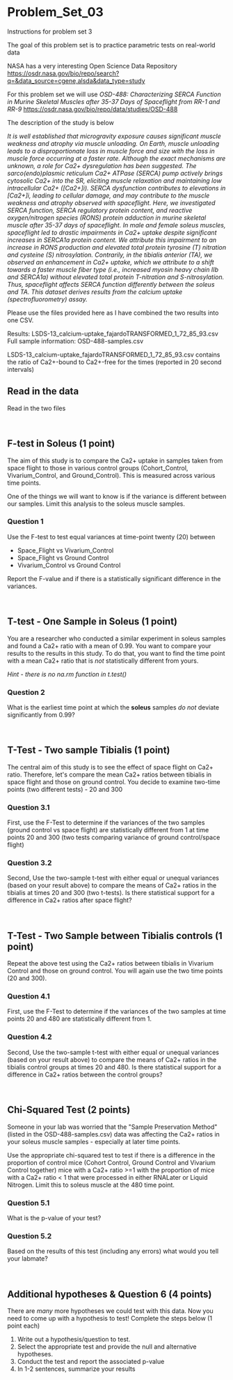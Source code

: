 # Problem_Set_03
Instructions for problem set 3

The goal of this problem set is to practice parametric tests on real-world data 

NASA has a very interesting Open Science Data Repository https://osdr.nasa.gov/bio/repo/search?q=&data_source=cgene,alsda&data_type=study

For this problem set we will use *OSD-488: Characterizing SERCA Function in Murine Skeletal Muscles after 35-37 Days of Spaceflight from RR-1 and RR-9*
https://osdr.nasa.gov/bio/repo/data/studies/OSD-488

The description of the study is below

*It is well established that microgravity exposure causes significant muscle weakness and atrophy via muscle unloading. On Earth, muscle unloading leads to a disproportionate loss in muscle force and size with the loss in muscle force occurring at a faster rate. Although the exact mechanisms are unknown, a role for Ca2+ dysregulation has been suggested. The sarco(endo)plasmic reticulum Ca2+ ATPase (SERCA) pump actively brings cytosolic Ca2+ into the SR, eliciting muscle relaxation and maintaining low intracellular Ca2+ ([Ca2+]i). SERCA dysfunction contributes to elevations in [Ca2+]i, leading to cellular damage, and may contribute to the muscle weakness and atrophy observed with spaceflight. Here, we investigated SERCA function, SERCA regulatory protein content, and reactive oxygen/nitrogen species (RONS) protein adduction in murine skeletal muscle after 35-37 days of spaceflight. In male and female soleus muscles, spaceflight led to drastic impairments in Ca2+ uptake despite significant increases in SERCA1a protein content. We attribute this impairment to an increase in RONS production and elevated total protein tyrosine (T) nitration and cysteine (S) nitrosylation. Contrarily, in the tibialis anterior (TA), we observed an enhancement in Ca2+ uptake, which we attribute to a shift towards a faster muscle fiber type (i.e., increased myosin heavy chain IIb and SERCA1a) without elevated total protein T-nitration and S-nitrosylation. Thus, spaceflight affects SERCA function differently between the soleus and TA. This dataset derives results from the calcium uptake (spectrofluorometry) assay.*


Please use the files provided here as I have combined the two results into one CSV. 

Results: LSDS-13_calcium-uptake_fajardoTRANSFORMED_1_72_85_93.csv
Full sample information: OSD-488-samples.csv

LSDS-13_calcium-uptake_fajardoTRANSFORMED_1_72_85_93.csv contains the ratio of Ca2+-bound to Ca2+-free for the times (reported in 20 second intervals) 

## Read in the data

Read in the two files

&nbsp;

## F-test in Soleus (1 point)

The aim of this study is to compare the Ca2+ uptake in samples taken from space flight to those in various control groups (Cohort_Control, Vivarium_Control, and Ground_Control). This is measured across various time points. 

One of the things we will want to know is if the variance is different between our samples. Limit this analysis to the soleus muscle samples. 

### Question 1

Use the F-test to test equal variances at time-point twenty (20) between
- Space_Flight vs Vivarium_Control
- Space_Flight vs Ground Control
- Vivarium_Control vs Ground Control

Report the F-value and if there is a statistically significant difference in the variances. 

&nbsp;

## T-test - One Sample in Soleus (1 point)

You are a researcher who conducted a similar experiment in soleus samples and found a Ca2+ ratio with a mean of 0.99. You want to compare your results to the results in this study. To do that, you want to find the time point with a mean Ca2+ ratio that is _not_ statistically different from yours. 

_Hint - there is no na.rm function in t.test()_

### Question 2

What is the earliest time point at which the **soleus** samples _do not_ deviate significantly from 0.99?

&nbsp;

## T-Test - Two sample Tibialis (1 point)

The central aim of this study is to see the effect of space flight on Ca2+ ratio. Therefore, let's compare the mean Ca2+ ratios between tibialis in space flight and those on ground control. You decide to examine two-time points (two different tests) - 20 and 300

### Question 3.1

First, use the F-Test to determine if the variances of the two samples (ground control vs space flight) are statistically different from 1 at time points 20 and 300 (two tests comparing variance of ground control/space flight)

### Question 3.2 

Second, Use the two-sample t-test with either equal or unequal variances (based on your result above) to compare the means of Ca2+ ratios in the tibialis at times 20 and 300 (two t-tests). Is there statistical support for a difference in Ca2+ ratios after space flight?


&nbsp;

## T-Test - Two Sample between Tibialis controls (1 point)

Repeat the above test using the Ca2+ ratios between tibialis in Vivarium Control and those on ground control. You will again use the two time points (20 and 300).


### Question 4.1

First, use the F-Test to determine if the variances of the two samples at time points 20 and 480 are statistically different from 1. 

### Question 4.2 

Second, Use the two-sample t-test with either equal or unequal variances (based on your result above) to compare the means of Ca2+ ratios in the tibialis control groups at times 20 and 480. Is there statistical support for a difference in Ca2+ ratios between the control groups?

&nbsp;
&nbsp;

## Chi-Squared Test (2 points)

Someone in your lab was worried that the "Sample Preservation Method" (listed in the OSD-488-samples.csv) data was affecting the Ca2+ ratios in your soleus muscle samples - especially at later time points. 

Use the appropriate chi-squared test to test if there is a difference in the proportion of control mice (Cohort Control, Ground Control and Vivarium Control together) mice with a Ca2+ ratio >=1 with the proportion of mice with a Ca2+ ratio < 1 that were processed in either RNALater or Liquid Nitrogen. Limit this to soleus muscle at the 480 time point.

### Question 5.1 

What is the p-value of your test?

### Question 5.2

Based on the results of this test (including any errors) what would you tell your labmate? 

&nbsp;
&nbsp;

## Additional hypotheses & Question 6 (4 points)

There are _many_ more hypotheses we could test with this data. Now you need to come up with a hypothesis to test! Complete the steps below (1 point each)
1. Write out a hypothesis/question to test.
2. Select the appropriate test and provide the null and alternative hypotheses.
3. Conduct the test and report the associated p-value
4. In 1-2 sentences, summarize your results 

